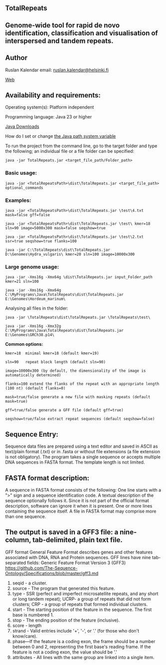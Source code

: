 ## TotalRepeats
## Genome-wide tool for rapid de novo identification, classification and visualisation of interspersed and tandem repeats.

## Author
Ruslan Kalendar 
email: ruslan.kalendar@helsinki.fi

[Web](http://primerdigital.com/tools/repeat.html)

## Availability and requirements:

Operating system(s): Platform independent

Programming language: Java 23 or higher

[Java Downloads](https://www.oracle.com/java/technologies/downloads/)


How do I set or change [the Java path system variable](https://www.java.com/en/download/help/path.html)


To run the project from the command line, go to the target folder and type the following; an individual file or a file folder can be specified:

```java -jar TotalRepeats.jar <target_file_path/Folder_path>```


### Basic usage:

```java -jar <TotalRepeatsPath>\dist\TotalRepeats.jar <target_file_path> optional_commands```


### Examples:
```
java -jar <TotalRepeatsPath>\dist\TotalRepeats.jar \test\4.txt mask=false gff=false

java -jar <TotalRepeatsPath>\dist\TotalRepeats.jar \test\ kmer=18 sln=90 image=5000x300 mask=false seqshow=true

java -jar <TotalRepeatsPath>\dist\TotalRepeats.jar \test\2.txt ssr=true seqshow=true flanks=100

java -jar C:\TotalRepeats\dist\TotalRepeats.jar D:\Genomes\Hydra_vulgaris\ kmer=20 sln=100 image=10000x300

```

### Large genome usage:
```
java -jar -Xms16g -Xmx64g \dist\TotalRepeats.jar input_Folder_path kmer=21 sln=100

java -jar -Xms16g -Xmx64g C:\MyPrograms\Java\TotalRepeats\dist\TotalRepeats.jar E:\Genomes\Hordeum_marinum\
```

Analysing all files in the folder:

```
java -jar \TotalRepeats\dist\TotalRepeats.jar \TotalRepeats\test\ 

java -jar -Xms16g -Xmx32g C:\MyPrograms\Java\TotalRepeats\dist\TotalRepeats.jar E:\Genomes\GRCh38.p14\
```


**Common options:**

```
kmer=18	 minimal kmer=18 (default kmer=19)

sln=90	 repeat block length (default sln=90)

image=10000x300 (by default, the dimensionality of the image is automatically determined)

flanks=100 extend the flanks of the repeat with an appropriate length (100 nt) (default flanks=0)

mask=true/false generate a new file with masking repeats (default mask=true)

gff=true/false generate a GFF file (default gff=true)

seqshow=true/false extract repeat sequences (default seqshow=false)

```

## Sequence Entry:

Sequence data files are prepared using a text editor and saved in ASCII as text/plain format (.txt) or in .fasta or without file extensions (a file extension is not obligatory). The program takes a single sequence or accepts multiple DNA sequences in FASTA format. The template length is not limited.

## FASTA format description:
A sequence in FASTA format consists of the following:
One line starts with a ">" sign and a sequence identification code. A textual description of the sequence optionally follows it. Since it is not part of the official format description, software can ignore it when it is present.
One or more lines containing the sequence itself. A file in FASTA format may comprise more than one sequence.



## The output is saved in a GFF3 file: a nine-column, tab-delimited, plain text file. 
 
GFF format General Feature Format describes genes and other features associated with DNA, RNA and Protein sequences. GFF lines have nine tab-separated fields:
Generic Feature Format Version 3 (GFF3) 
https://github.com/The-Sequence-Ontology/Specifications/blob/master/gff3.md
1. seqid - a cluster.
2. source - The program that generated this feature.
3. type - SSR (perfect and imperfect microsatellite repeats, and any short or long tandem repeat); UCRP- a group of repeats that did not form clusters; CRP - a group of repeats that formed individual clusters.
4. start - The starting position of the feature in the sequence. The first base is numbered 1.
5. stop - The ending position of the feature (inclusive).
6. score - length 
7. strand - Valid entries include '+', '-', or '.' (for those who don't know/care).
8. phase—If the feature is a coding exon, the frame should be a number between 0 and 2, representing the first base's reading frame. If the feature is not a coding exon, the value should be '.'
9. attributes - All lines with the same group are linked into a single item.
